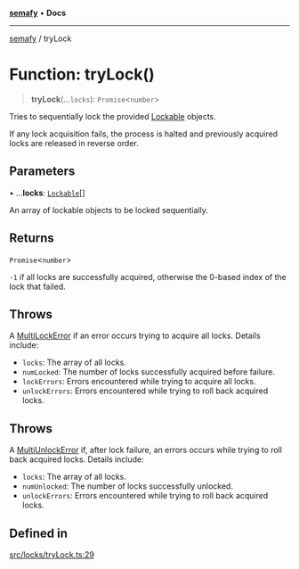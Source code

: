 [**semafy**](../README.md) • **Docs**

***

[semafy](../globals.md) / tryLock

# Function: tryLock()

> **tryLock**(...`locks`): `Promise`\<`number`\>

Tries to sequentially lock the provided [Lockable](../interfaces/Lockable.md) objects.

If any lock acquisition fails, the process is halted
and previously acquired locks are released in reverse order.

## Parameters

• ...**locks**: [`Lockable`](../interfaces/Lockable.md)[]

An array of lockable objects to be locked sequentially.

## Returns

`Promise`\<`number`\>

`-1` if all locks are successfully acquired, otherwise the 0-based index of the lock that failed.

## Throws

A [MultiLockError](../classes/MultiLockError.md) if an error occurs trying to acquire all
locks. Details include:
 - `locks`: The array of all locks.
 - `numLocked`: The number of locks successfully acquired before failure.
 - `lockErrors`: Errors encountered while trying to acquire all locks.
 - `unlockErrors`: Errors encountered while trying to roll back acquired locks.

## Throws

A [MultiUnlockError](../classes/MultiUnlockError.md) if, after lock failure, an errors occurs
while trying to roll back acquired locks. Details include:
 - `locks`: The array of all locks.
 - `numUnlocked`: The number of locks successfully unlocked.
 - `unlockErrors`: Errors encountered while trying to roll back acquired locks.

## Defined in

[src/locks/tryLock.ts:29](https://github.com/havelessbemore/semafy/blob/8eba5886d3775a63da96eb7c166c6371edbbcfa1/src/locks/tryLock.ts#L29)
